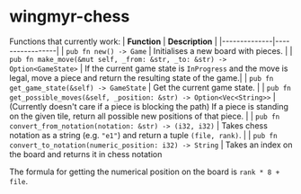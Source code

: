 # wingmyr-chess

Functions that currently work:
| **Function** | **Description** |
|--------------|-----------------|
| `pub fn new() -> Game` | Initialises a new board with pieces. |
| `pub fn make_move(&mut self, _from: &str, _to: &str) -> Option<GameState>` | If the current game state is `InProgress` and the move is legal, move a piece and return the resulting state of the game.|
| `pub fn get_game_state(&self) -> GameState` | Get the current game state. |
| `pub fn get_possible_moves(&self, _position: &str) -> Option<Vec<String>>` | (Currently doesn't care if a piece is blocking the path) If a piece is standing on the given tile, return all possible new positions of that piece. |
| `pub fn convert_from_notation(notation: &str) -> (i32, i32)` | Takes chess notation as a string (e.g. `"e1"`) and return a tuple `(file, rank)`. |
| `pub fn convert_to_notation(numeric_position: i32) -> String` | Takes an index on the board and returns it in chess notation

The formula for getting the numerical position on the board is `rank * 8 + file`.
